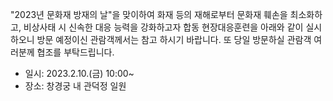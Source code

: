 "2023년 문화재 방재의 날"을 맞이하여 화재 등의 재해로부터 문화재 훼손을 최소화하고, 비상사태 시 신속한 대응 능력을 강화하고자 합동 현장대응훈련을 아래와 같이 실시하오니 방문 예정이신 관람객께서는 참고 하시기 바랍니다. 또 당일 방문하실 관람객 여러분께 협조를 부탁드립니다.

- 일시: 2023.2.10.(금) 10:00~
- 장소: 창경궁 내 관덕정 일원